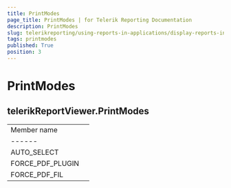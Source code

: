 ```yaml
---
title: PrintModes
page_title: PrintModes | for Telerik Reporting Documentation
description: PrintModes
slug: telerikreporting/using-reports-in-applications/display-reports-in-applications/web-application/html5-report-viewer/api-reference/telerikreportviewer-namespace/printmodes
tags: printmodes
published: True
position: 3
---
```


# PrintModes



## telerikReportViewer.PrintModes

|   |   |
| ------ | ------ |
 Member name |
| ------ |
|AUTO_SELECT|
|FORCE_PDF_PLUGIN|
|FORCE_PDF_FIL|

